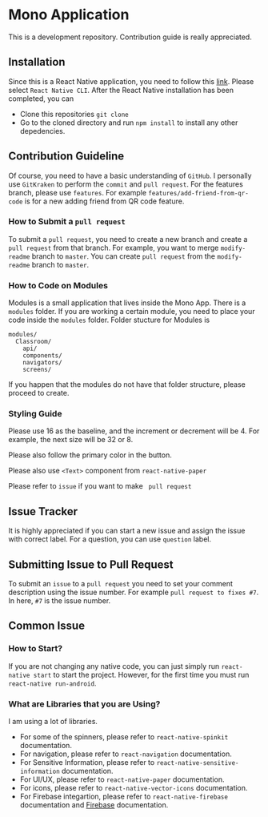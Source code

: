 # Mono Application
This is a development repository. Contribution guide is really appreciated.

## Installation
Since this is a React Native application, you need to follow this [link](https://facebook.github.io/react-native/docs/getting-started). Please select `React Native CLI`. After the React Native installation has been completed, you can

- Clone this repositories `git clone`
- Go to the cloned directory and run `npm install` to install any other depedencies.

## Contribution Guideline
Of course, you need to have a basic understanding of `GitHub`. I personally use `GitKraken` to perform the `commit` and `pull request`. For the features branch, please use `features`. For example `features/add-friend-from-qr-code` is for a new adding friend from QR code feature. 

### How to Submit a `pull request`
To submit a `pull request`, you need to create a new branch and create a `pull request` from that branch. For example, you want to merge `modify-readme` branch to `master`. You can create `pull request` from the `modify-readme` branch to `master`.

### How to Code on Modules
Modules is a small application that lives inside the Mono App. There is a `modules` folder. If you are working a certain module, you need to place your code inside the `modules` folder. Folder stucture for Modules is
```
modules/
  Classroom/
    api/
    components/
    navigators/
    screens/
```
If you happen that the modules do not have that folder structure, please proceed to create.

### Styling Guide
Please use 16 as the baseline, and the increment or decrement will be 4. For example, the next size will be 32 or 8.

Please also follow the primary color in the button.

Please also use `<Text>` component from `react-native-paper`

Please refer to `issue` if you want to make ` pull request`

## Issue Tracker
It is highly appreciated if you can start a new issue and assign the issue with correct label. For a question, you can use `question` label.
  
## Submitting Issue to Pull Request
To submit an `issue` to a `pull request` you need to set your comment description using the issue number. For example `pull request to fixes #7`. In here, `#7` is the issue number.

## Common Issue

### How to Start?
If you are not changing any native code, you can just simply run `react-native start` to start the project. However, for the first time you must run `react-native run-android`.

### What are Libraries that you are Using?
I am using a lot of libraries. 

- For some of the spinners, please refer to `react-native-spinkit` documentation.
- For navigation, please refer to `react-navigation` documentation.
- For Sensitive Information, please refer to `react-native-sensitive-information` documentation.
- For UI/UX, please refer to `react-native-paper` documentation. 
- For icons, please refer to `react-native-vector-icons` documentation.
- For Firebase integartion, please refer to `react-native-firebase` documentation and [Firebase](https://firebase.google.com) documentation.
